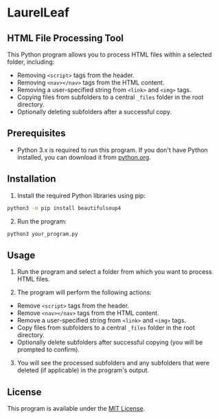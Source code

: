 # LaurelLeaf

## HTML File Processing Tool

This Python program allows you to process HTML files within a selected folder, including:

- Removing `<script>` tags from the header.
- Removing `<nav></nav>` tags from the HTML content.
- Removing a user-specified string from `<link>` and `<img>` tags.
- Copying files from subfolders to a central `_files` folder in the root directory.
- Optionally deleting subfolders after a successful copy.

## Prerequisites

- Python 3.x is required to run this program. If you don't have Python installed, you can download it from [python.org](https://www.python.org/downloads/).

## Installation

1. Install the required Python libraries using pip:

```bash
python3 -m pip install beautifulsoup4
```

2. Run the program:

```bash
python3 your_program.py
```


## Usage

1. Run the program and select a folder from which you want to process HTML files.

2. The program will perform the following actions:

- Remove `<script>` tags from the header.
- Remove `<nav></nav>` tags from the HTML content.
- Remove a user-specified string from `<link>` and `<img>` tags.
- Copy files from subfolders to a central `_files` folder in the root directory.
- Optionally delete subfolders after successful copying (you will be prompted to confirm).

3. You will see the processed subfolders and any subfolders that were deleted (if applicable) in the program's output.

## License

This program is available under the [MIT License](LICENSE).
